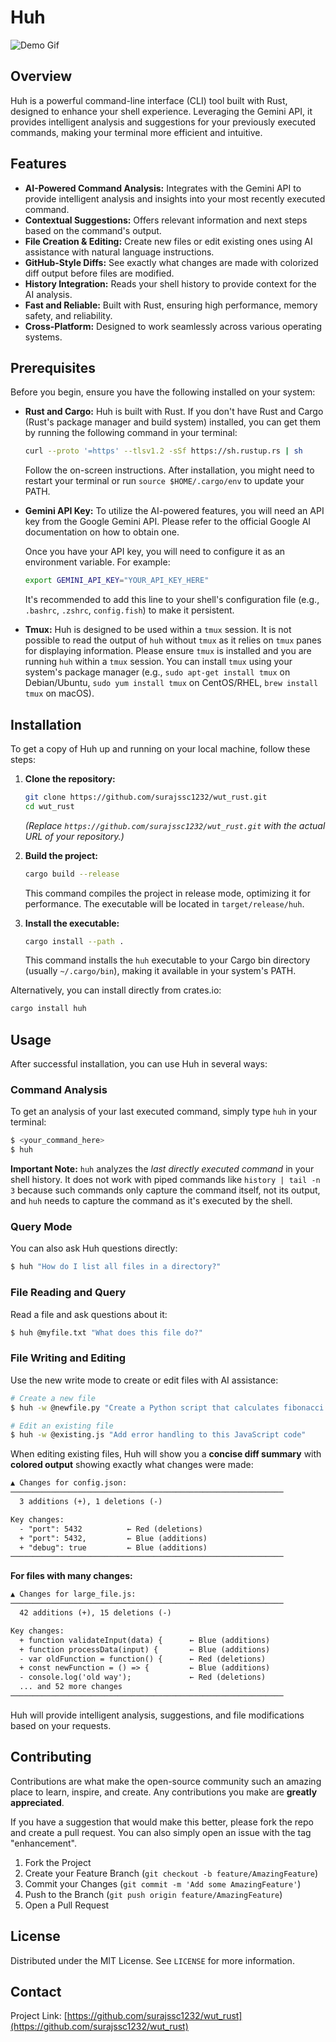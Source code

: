 # Huh 

![Demo Gif](assets/demo.gif)

## Overview

Huh is a powerful command-line interface (CLI) tool built with Rust, designed to enhance your shell experience. Leveraging the Gemini API, it provides intelligent analysis and suggestions for your previously executed commands, making your terminal more efficient and intuitive.

## Features

-   **AI-Powered Command Analysis:** Integrates with the Gemini API to provide intelligent analysis and insights into your most recently executed command.
-   **Contextual Suggestions:** Offers relevant information and next steps based on the command's output.
-   **File Creation & Editing:** Create new files or edit existing ones using AI assistance with natural language instructions.
-   **GitHub-Style Diffs:** See exactly what changes are made with colorized diff output before files are modified.
-   **History Integration:** Reads your shell history to provide context for the AI analysis.
-   **Fast and Reliable:** Built with Rust, ensuring high performance, memory safety, and reliability.
-   **Cross-Platform:** Designed to work seamlessly across various operating systems.

## Prerequisites

Before you begin, ensure you have the following installed on your system:

-   **Rust and Cargo:** Huh is built with Rust. If you don't have Rust and Cargo (Rust's package manager and build system) installed, you can get them by running the following command in your terminal:

    ```bash
    curl --proto '=https' --tlsv1.2 -sSf https://sh.rustup.rs | sh
    ```

    Follow the on-screen instructions. After installation, you might need to restart your terminal or run `source $HOME/.cargo/env` to update your PATH.

-   **Gemini API Key:** To utilize the AI-powered features, you will need an API key from the Google Gemini API. Please refer to the official Google AI documentation on how to obtain one.

    Once you have your API key, you will need to configure it as an environment variable. For example:

    ```bash
    export GEMINI_API_KEY="YOUR_API_KEY_HERE"
    ```

    It's recommended to add this line to your shell's configuration file (e.g., `.bashrc`, `.zshrc`, `config.fish`) to make it persistent.

-   **Tmux:** Huh is designed to be used within a `tmux` session. It is not possible to read the output of `huh` without `tmux` as it relies on `tmux` panes for displaying information. Please ensure `tmux` is installed and you are running `huh` within a `tmux` session. You can install `tmux` using your system's package manager (e.g., `sudo apt-get install tmux` on Debian/Ubuntu, `sudo yum install tmux` on CentOS/RHEL, `brew install tmux` on macOS).

## Installation

To get a copy of Huh up and running on your local machine, follow these steps:

1.  **Clone the repository:**

    ```bash
    git clone https://github.com/surajssc1232/wut_rust.git
    cd wut_rust
    ```

    *(Replace `https://github.com/surajssc1232/wut_rust.git` with the actual URL of your repository.)*

2.  **Build the project:**

    ```bash
    cargo build --release
    ```

    This command compiles the project in release mode, optimizing it for performance. The executable will be located in `target/release/huh`.

3.  **Install the executable:**

    ```bash
    cargo install --path .
    ```

    This command installs the `huh` executable to your Cargo bin directory (usually `~/.cargo/bin`), making it available in your system's PATH.

Alternatively, you can install directly from crates.io:

```bash
cargo install huh
```

## Usage

After successful installation, you can use Huh in several ways:

### Command Analysis
To get an analysis of your last executed command, simply type `huh` in your terminal:

```bash
$ <your_command_here>
$ huh
```
**Important Note:** `huh` analyzes the *last directly executed command* in your shell history. It does not work with piped commands like `history | tail -n 3` because such commands only capture the command itself, not its output, and `huh` needs to capture the command as it's executed by the shell.

### Query Mode
You can also ask Huh questions directly:

```bash
$ huh "How do I list all files in a directory?"
```

### File Reading and Query
Read a file and ask questions about it:

```bash
$ huh @myfile.txt "What does this file do?"
```

### File Writing and Editing
Use the new write mode to create or edit files with AI assistance:

```bash
# Create a new file
$ huh -w @newfile.py "Create a Python script that calculates fibonacci numbers"

# Edit an existing file
$ huh -w @existing.js "Add error handling to this JavaScript code"
```

When editing existing files, Huh will show you a **concise diff summary** with **colored output** showing exactly what changes were made:

```diff
▲ Changes for config.json:
─────────────────────────────────────────────────────────────
  3 additions (+), 1 deletions (-)

Key changes:
  - "port": 5432          ← Red (deletions)
  + "port": 5432,         ← Blue (additions)
  + "debug": true         ← Blue (additions)
─────────────────────────────────────────────────────────────
```

**For files with many changes:**
```diff
▲ Changes for large_file.js:
─────────────────────────────────────────────────────────────
  42 additions (+), 15 deletions (-)

Key changes:
  + function validateInput(data) {      ← Blue (additions)
  + function processData(input) {       ← Blue (additions)
  - var oldFunction = function() {      ← Red (deletions)
  + const newFunction = () => {         ← Blue (additions)
  - console.log('old way');             ← Red (deletions)
  ... and 52 more changes
─────────────────────────────────────────────────────────────
```

Huh will provide intelligent analysis, suggestions, and file modifications based on your requests.

## Contributing

Contributions are what make the open-source community such an amazing place to learn, inspire, and create. Any contributions you make are **greatly appreciated**.

If you have a suggestion that would make this better, please fork the repo and create a pull request. You can also simply open an issue with the tag "enhancement".

1.  Fork the Project
2.  Create your Feature Branch (`git checkout -b feature/AmazingFeature`)
3.  Commit your Changes (`git commit -m 'Add some AmazingFeature'`)
4.  Push to the Branch (`git push origin feature/AmazingFeature`)
5.  Open a Pull Request

## License

Distributed under the MIT License. See `LICENSE` for more information.

## Contact


Project Link: [https://github.com/surajssc1232/wut_rust](https://github.com/surajssc1232/wut_rust)
